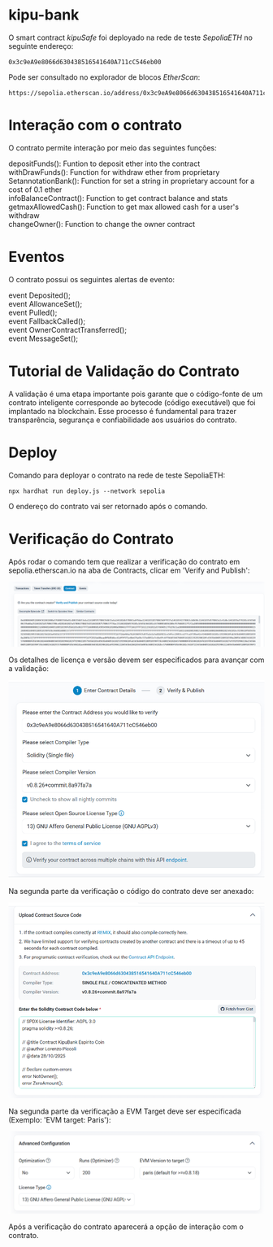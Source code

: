 # kipu-bank
O smart contract *kipuSafe* foi deployado na rede de teste *SepoliaETH* no seguinte endereço:
```
0x3c9eA9e8066d630438516541640A711cC546eb00
```
Pode ser consultado no explorador de blocos *EtherScan*:
```
https://sepolia.etherscan.io/address/0x3c9eA9e8066d630438516541640A711cC546eb00#code
```
# Interação com o contrato

O contrato permite interação por meio das seguintes funções:

  depositFunds(): Funtion to deposit ether into the contract <br>
  withDrawFunds(): Function for withdraw ether from proprietary <br>
  SetannotationBank(): Function for set a string in proprietary account for a cost of 0.1 ether <br>
  infoBalanceContract(): Function to get contract balance and stats <br>
  getmaxAllowedCash(): Function to get max allowed cash for a user's withdraw <br>
  changeOwner(): Function to change the owner contract <br>

# Eventos

O contrato possui os seguintes alertas de evento: 

  event Deposited(); <br>
  event AllowanceSet(); <br>
  event Pulled(); <br>
  event FallbackCalled(); <br>
  event OwnerContractTransferred(); <br>
  event MessageSet(); <br>

# Tutorial de Validação do Contrato

A validação é uma etapa importante pois garante que o código-fonte de um contrato inteligente corresponde ao bytecode (código executável) que foi implantado na blockchain. Esse processo é fundamental para trazer transparência, segurança e confiabilidade aos usuários do contrato. 

# Deploy

Comando para deployar o contrato na rede de teste SepoliaETH:
```
npx hardhat run deploy.js --network sepolia
```
O endereço do contrato vai ser retornado após o comando.

# Verificação do Contrato

Após rodar o comando tem que realizar a verificação do contrato em sepolia.etherscan.io na aba de Contracts, clicar em 'Verify and Publish':

<p />
<p align="center">
<img src="https://github.com/lorenzoppx/kipu-bank/blob/main/images/ethscan.PNG" width="600">
<p />

Os detalhes de licença e versão devem ser especificados para avançar com a validação:

<p />
<p align="center">
<img src="https://github.com/lorenzoppx/kipu-bank/blob/main/images/ethscan2.PNG" width="600">
<p />

Na segunda parte da verificação o código do contrato deve ser anexado:

<p />
<p align="center">
<img src="https://github.com/lorenzoppx/kipu-bank/blob/main/images/ethscan3_1.PNG" width="600">
<p />

Na segunda parte da verificação a EVM Target deve ser especificada (Exemplo: 'EVM target: Paris'):

<p />
<p align="center">
<img src="https://github.com/lorenzoppx/kipu-bank/blob/main/images/ethscan3_2.PNG" width="600">
<p />

Após a verificação do contrato aparecerá a opção de interação com o contrato.
